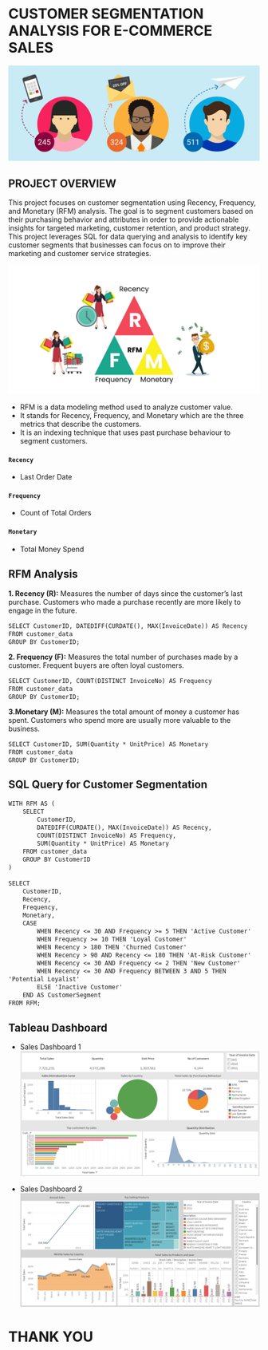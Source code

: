 # CUSTOMER SEGMENTATION ANALYSIS FOR E-COMMERCE SALES
![pic](https://github.com/arjunan-k/Customer_Segmentation/blob/main/Images/Customer%20Segmentation.png?raw=true)
## PROJECT OVERVIEW
This project focuses on customer segmentation using Recency, Frequency, and Monetary (RFM) analysis. The goal is to segment customers based on their purchasing behavior and attributes in order to provide actionable insights for targeted marketing, customer retention, and product strategy. This project leverages SQL for data querying and analysis to identify key customer segments that businesses can focus on to improve their marketing and customer service strategies.

![pic](https://github.com/arjunan-k/Customer_Segmentation/blob/main/Images/RFM.png?raw=true)
* RFM is a data modeling method used to analyze customer value. 
* It stands for Recency, Frequency, and Monetary which are the three metrics that describe the customers. 
* It is an indexing technique that uses past purchase behaviour to segment customers.
#### `Recency`
* Last Order Date
#### `Frequency`
* Count of Total Orders
#### `Monetary`
* Total Money Spend

## RFM Analysis
**1. Recency (R):**
Measures the number of days since the customer’s last purchase. Customers who made a purchase recently are more likely to engage in the future.
```
SELECT CustomerID, DATEDIFF(CURDATE(), MAX(InvoiceDate)) AS Recency
FROM customer_data
GROUP BY CustomerID;

```
**2. Frequency (F):**
Measures the total number of purchases made by a customer. Frequent buyers are often loyal customers.
```
SELECT CustomerID, COUNT(DISTINCT InvoiceNo) AS Frequency
FROM customer_data
GROUP BY CustomerID;
```

**3.Monetary (M):**
Measures the total amount of money a customer has spent. Customers who spend more are usually more valuable to the business.
```
SELECT CustomerID, SUM(Quantity * UnitPrice) AS Monetary
FROM customer_data
GROUP BY CustomerID;
```

## SQL Query for Customer Segmentation
```
WITH RFM AS (
    SELECT 
        CustomerID,
        DATEDIFF(CURDATE(), MAX(InvoiceDate)) AS Recency,
        COUNT(DISTINCT InvoiceNo) AS Frequency,
        SUM(Quantity * UnitPrice) AS Monetary
    FROM customer_data
    GROUP BY CustomerID
)

SELECT 
    CustomerID,
    Recency,
    Frequency,
    Monetary,
    CASE
        WHEN Recency <= 30 AND Frequency >= 5 THEN 'Active Customer'
        WHEN Frequency >= 10 THEN 'Loyal Customer'
        WHEN Recency > 180 THEN 'Churned Customer'
        WHEN Recency > 90 AND Recency <= 180 THEN 'At-Risk Customer'
        WHEN Recency <= 30 AND Frequency <= 2 THEN 'New Customer'
        WHEN Recency <= 30 AND Frequency BETWEEN 3 AND 5 THEN 'Potential Loyalist'
        ELSE 'Inactive Customer'
    END AS CustomerSegment
FROM RFM;
```

## Tableau Dashboard
* Sales Dashboard 1
![alt text](Images/Sales_Dashboard_1.png)

* Sales Dashboard 2
![alt text](Images/Sales_Dashboard_2.png)


# THANK YOU
